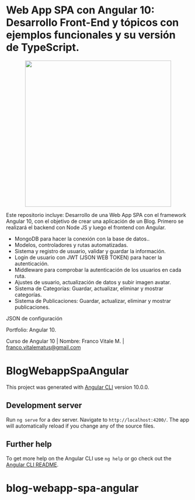 # Web App SPA con Angular 10: Desarrollo Front-End y tópicos con ejemplos funcionales y su versión de TypeScript.

<p align="center"><img src="https://user-images.githubusercontent.com/66401629/88130018-7c15c580-cba7-11ea-8185-554107b23390.png" width="400"></p>

<p align="center">

</p>

Este repositorio incluye: Desarrollo de una Web App SPA con el framework Angular 10, con el objetivo de crear una aplicación de un Blog. Primero se realizará el backend con Node JS y luego el frontend con Angular.

- MongoDB para hacer la conexión con la base de datos..
- Modelos, controladores y rutas automatizadas.
- Sistema y registro de usuario, validar y guardar la información.
- Login de usuario con JWT (JSON WEB TOKEN) para hacer la autenticación.
- Middleware para comprobar la autenticación de los usuarios en cada ruta.
- Ajustes de usuario, actualización de datos y subir imagen avatar.
- Sistema de Categorías: Guardar, actualizar, eliminar y mostrar categorías.
- Sistema de Publicaciones: Guardar, actualizar, eliminar y mostrar publicaciones.

JSON de configuración

Portfolio: Angular 10.

Curso de Angular 10 | Nombre: Franco Vitale M. | franco.vitalematus@gmail.com


# BlogWebappSpaAngular

This project was generated with [Angular CLI](https://github.com/angular/angular-cli) version 10.0.0.

## Development server

Run `ng serve` for a dev server. Navigate to `http://localhost:4200/`. The app will automatically reload if you change any of the source files.

## Further help

To get more help on the Angular CLI use `ng help` or go check out the [Angular CLI README](https://github.com/angular/angular-cli/blob/master/README.md).
# blog-webapp-spa-angular

